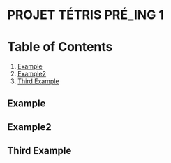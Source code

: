 # PROJET TÉTRIS PRÉ_ING 1


# Table of Contents
1. [Example](#example)
2. [Example2](#example2)
3. [Third Example](#third-example)

## Example
## Example2
## Third Example
